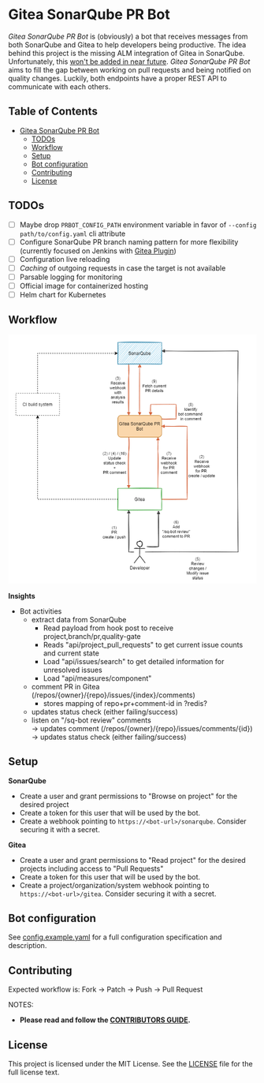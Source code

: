 # Gitea SonarQube PR Bot

_Gitea SonarQube PR Bot_ is (obviously) a bot that receives messages from both SonarQube and Gitea to help developers 
being productive. The idea behind this project is the missing ALM integration of Gitea in SonarQube. Unfortunately, 
this [won't be added in near future](https://github.com/SonarSource/sonarqube/pull/3248#issuecomment-701334327). 
_Gitea SonarQube PR Bot_ aims to fill the gap between working on pull requests and being notified on quality changes. 
Luckily, both endpoints have a proper REST API to communicate with each others.

## Table of Contents

- [Gitea SonarQube PR Bot](#gitea-sonarqube-pr-bot)
  - [TODOs](#todos)
  - [Workflow](#workflow)
  - [Setup](#setup)
  - [Bot configuration](#bot-configuration)
  - [Contributing](#contributing)
  - [License](#license)

## TODOs

- [ ] Maybe drop `PRBOT_CONFIG_PATH` environment variable in favor of `--config path/to/config.yaml` cli attribute
- [ ] Configure SonarQube PR branch naming pattern for more flexibility (currently focused on Jenkins with [Gitea Plugin](https://github.com/jenkinsci/gitea-plugin))
- [ ] Configuration live reloading
- [ ] _Caching_ of outgoing requests in case the target is not available
- [ ] Parsable logging for monitoring
- [ ] Official image for containerized hosting
- [ ] Helm chart for Kubernetes

## Workflow

![Workflow](docs/workflow.png)

**Insights**

- Bot activities
    - extract data from SonarQube
        - Read payload from hook post to receive project,branch/pr,quality-gate
        - Reads "api/project_pull_requests" to get current issue counts and current state
        - Load "api/issues/search" to get detailed information for unresolved issues
        - Load "api/measures/component"
    - comment PR in Gitea (/repos/{owner}/{repo}/issues/{index}/comments)
        - stores mapping of repo+pr+comment-id in ?redis?
    - updates status check (either failing/success)
    - listen on "/sq-bot review" comments  
      -> updates comment (/repos/{owner}/{repo}/issues/comments/{id})  
      -> updates status check (either failing/success)

## Setup

**SonarQube**  
- Create a user and grant permissions to "Browse on project" for the desired project
- Create a token for this user that will be used by the bot.
- Create a webhook pointing to `https://<bot-url>/sonarqube`. Consider securing it with a secret.

**Gitea**  
- Create a user and grant permissions to "Read project" for the desired projects including access to "Pull Requests"
- Create a token for this user that will be used by the bot.
- Create a project/organization/system webhook pointing to `https://<bot-url>/gitea`. Consider securing it with a secret.

## Bot configuration

See [config.example.yaml](config/config.example.yaml) for a full configuration specification and description.

## Contributing

Expected workflow is: Fork -> Patch -> Push -> Pull Request

NOTES:

- **Please read and follow the [CONTRIBUTORS GUIDE](CONTRIBUTING.md).**

## License

This project is licensed under the MIT License. See the [LICENSE](LICENSE) file for the full license text.
